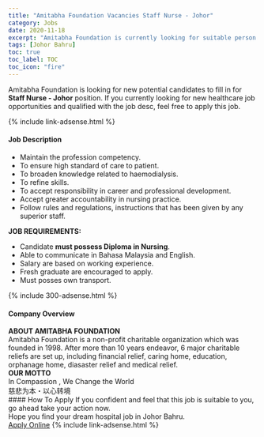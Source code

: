 ```yaml
---
title: "Amitabha Foundation Vacancies Staff Nurse - Johor" 
category: Jobs 
date: 2020-11-18 
excerpt: "Amitabha Foundation is currently looking for suitable person to fill in the Staff Nurse - Johor which positioned at Johor Bahru" 
tags: [Johor Bahru] 
toc: true 
toc_label: TOC 
toc_icon: "fire" 
--- 
```


<p>Amitabha Foundation is looking for new potential candidates to fill in for <b>Staff Nurse - Johor</b> position. If you currently looking for new healthcare job opportunities and qualified with the job desc, feel free to apply this job.
</p>{% include link-adsense.html %} 
<div><div><div><h4>Job Description</h4></div></div><div><div><span><div><ul><li>Maintain the profession competency.&#160;</li><li>To ensure high standard of care to patient.</li><li>To broaden knowledge related to haemodialysis.</li><li>To refine skills.&#160;</li><li>To accept responsibility in career and professional development.&#160;</li><li>Accept greater accountability in nursing practice.&#160;</li><li>Follow rules and regulations, instructions that has been given by any superior staff.</li></ul><div><strong>JOB REQUIREMENTS:</strong></div><ul><li>Candidate <strong>must possess Diploma in Nursing</strong>.</li><li>Able to communicate in Bahasa Malaysia and English.</li><li>Salary are based on working experience.</li><li>Fresh graduate are encouraged to apply.</li><li>Must posses own transport.</li></ul></div></span></div></div></div> 
{% include 300-adsense.html %} 
<div><div><div><h4>Company Overview</h4></div></div><div><div><span><div><div>
<div><strong>ABOUT AMITABHA FOUNDATION</strong></div>
<div>Amitabha Foundation is a non-profit charitable organization which was founded in 1998. After more than 10 years endeavor, 6 major charitable reliefs are set up, including financial relief, caring home, education, orphanage home, diasaster relief and medical relief.</div>
</div>
<div><strong>OUR MOTTO</strong></div>
<div>
<div>In Compassion , We Change the World</div>
<div>
<div>&#24904;&#24754;&#20026;&#26412;&#12539;&#20197;&#24515;&#36716;&#22659;</div>
</div>
</div></div></span></div></div></div> 
#### How To Apply 
If you confident and feel that this job is suitable to you, go ahead take your action now. <br/> 
Hope you find your dream hospital job in Johor Bahru. <br/> 
<a href="https://www.jobstreet.com.my/en/job/staff-nurse-johor-4408206?jobId=jobstreet-my-job-4408206&sectionRank=28&token=0~0a32de8f-f2cf-4a2d-8068-5260403b1c7b&fr=SRP%20View%20In%20New%20Ta" class="btn btn--warning" target="_blank" rel="nofollow noopenner">Apply Online</a> 
{% include link-adsense.html %} 